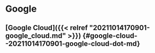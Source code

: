 # Google


## [Google Cloud]({{< relref "20211014170901-google_cloud.md" >}}) {#google-cloud--20211014170901-google-cloud-dot-md}
